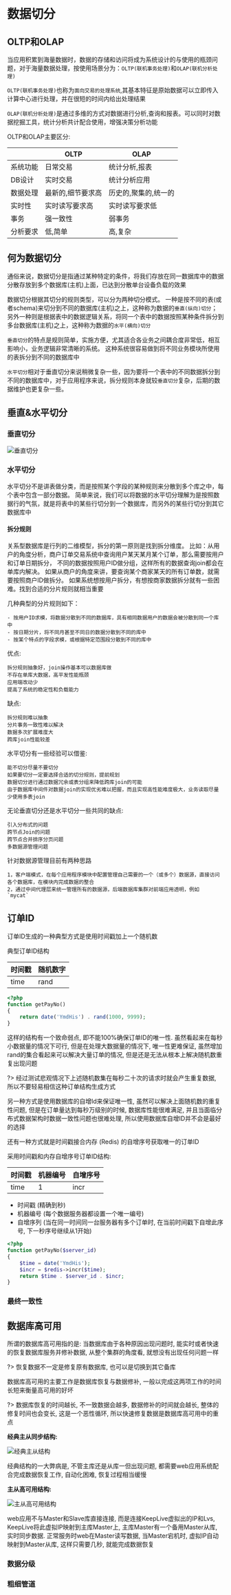 # 数据切分

## OLTP和OLAP

当应用积累到海量数据时，数据的存储和访问将成为系统设计的与使用的瓶颈问题，对于海量数据处理，按使用场景分为：`OLTP(联机事务处理)`和`OLAP(联机分析处理)`

`OLTP(联机事务处理)`也称为`面向交易的处理系统`,其基本特征是原始数据可以立即传入计算中心进行处理，并在很短的时间内给出处理结果

`OLAP(联机分析处理)`是通过多维的方式对数据进行分析,查询和报表。可以同时对数据挖掘工具，统计分析共计配合使用，增强决策分析功能

OLTP和OLAP主要区分:

 | |OLTP| OLAP
------------- | -------- | -------------------------------
系统功能|日常交易|统计分析,报表|
DB设计|实时交易|统计分析应用|
数据处理|最新的,细节要求高|历史的,聚集的,统一的|
实时性|实时读写要求高|实时读写要求低|
事务|强一致性|弱事务|
分析要求|低,简单|高,复杂|

## 何为数据切分

通俗来说，数据切分是指通过某种特定的条件，将我们存放在同一数据库中的数据分散存放到多个数据库(主机)上面，已达到分散单台设备负载的效果

数据切分根据其切分的规则类型，可以分为两种切分模式。
一种是按不同的表(或者schema)来切分到不同的数据库(主机)之上，这种称为数据的`垂直(纵向)切分`；
另外一种则是根据表中的数据逻辑关系，将同一个表中的数据按照某种条件拆分到多台数据库(主机)之上，这种称为数据的`水平(横向)切分`

`垂直切分`的特点是规则简单，实施方便，尤其适合各业务之间耦合度非常低，相互影响小，业务逻辑非常清晰的系统。
这种系统很容易做到将不同业务模块所使用的表拆分到不同的数据库中

`水平切分`相对于垂直切分来说稍微复杂一些，因为要将一个表中的不同数据拆分到不同的数据库中，对于应用程序来说，拆分规则本身就较`垂直切分`复杂，后期的数据维护也更复杂一些。

## 垂直&水平切分

### 垂直切分

![垂直切分](/images/mysql_master_slave_1.png)

### 水平切分

水平切分不是讲表做分类，而是按照某个字段的某种规则来分散到多个库之中，每个表中包含一部分数据。
简单来说，我们可以将数据的水平切分理解为是按照数据行的气氛，就是将表中的某些行切分到一个数据库，而另外的某些行切分到其它数据库中

#### 拆分规则

关系型数据库是行列的二维模型，拆分的第一原则是找到拆分维度。
比如：从用户的角度分析，商户订单交易系统中查询用户某天某月某个订单，那么需要按用户和订单日期拆分，
不同的数据按照用户ID做分组，这样所有的数据查询join都会在单库内解决。
如果从商户的角度来讲，要查询某个商家某天的所有订单数，就需要按照商户ID做拆分。
如果系统想按用户拆分，有想按商家数据拆分就有一些困难。找到合适的分片规则就相当重要

几种典型的分片规则如下：

    - 按用户ID求模，将数据分散到不同的数据库，具有相同数据用户的数据会被分散到同一个库中
    - 按日期分片，将不同月甚至不同日的数据分散到不同的库中
    - 按某个特点的字段求模，或根据特定范围段分散到不同的库中

优点:
    
    拆分规则抽象好，join操作基本可以数据库做
    不存在单库大数据，高平发性能瓶颈
    应用端改动少
    提高了系统的稳定性和负载能力

缺点:
    
    拆分规则难以抽象
    分片事务一致性难以解决
    数据多次扩展难度大
    跨库join性能较差

水平切分有一些经验可以借鉴:

    能不切分尽量不要切分
    如果要切分一定要选择合适的切分规则，提前规划
    数据切分进行通过数据冗余或表分组来降低跨库join的可能
    由于数据库中间件对数据join的实现优劣难以把握，而且实现高性能难度极大，业务读取尽量少使用多表join

无论垂直切分还是水平切分一些共同的缺点:

    引入分布式的问题
    跨节点Join的问题
    跨节点合并排序分页问题
    多数据源管理问题

针对数据源管理目前有两种思路
    
    1，客户端模式，在每个应用程序模块中配置管理自己需要的一个（或多个）数据源，直接访问各个数据库，在模块内完成数据的整合
    2，通过中间代理层来统一管理所有的数据源，后端数据库集群对前端应用透明，例如 `mycat`


## 订单ID

订单ID生成的一种典型方式是使用时间戳加上一个随机数

典型订单ID结构

时间戳     | 随机数字
--------- | ------
time      | rand

```php
<?php
function getPayNo()
{
	return date('YmdHis') . rand(1000, 9999);
}
```

这样的结构有一个致命弱点, 即不能100%确保订单ID的唯一性. 虽然看起来在每秒小数据量的情况下可行, 但是在处理大数据量的情况下, 唯一性更难保证, 虽然增加rand的集合看起来可以解决大量订单的情况, 但是还是无法从根本上解决随机数重复出现问题

?> 经过测试悲观情况下上述随机数集在每秒二十次的请求时就会产生重复数据, 所以不要轻易相信这种订单结构生成方式

另一种方式是使用数据库的自增Id来保证唯一性, 虽然可以解决上面随机数的重复性问题, 但是在订单量达到每秒万级别的时候, 数据库性能很难满足, 并且当面临分布式数据架构时数据一致性问题也很难处理, 所以使用数据库自增ID并不会是最好的选择

还有一种方式就是时间戳接合内存 (Redis) 的自增序号获取唯一的订单ID

采用时间戳和内存自增序号订单ID结构:

时间戳     | 机器编号 | 自增序号
--------- | ------- | ------
time      | 1       | incr

- 时间戳 (精确到秒)
- 机器编号 (每个数据服务器都设置一个唯一编号)
- 自增序列 (当在同一时间同一台服务器有多个订单时, 在当前时间戳下自增此序号, 下一秒序号继续从1开始)

```php
<?php
function getPayNo($server_id)
{
	$time = date('YmdHis');
	$incr = $redis->incr($time);
	return $time . $server_id . $incr;
}
```


### 最终一致性


## 数据库高可用

所谓的数据库高可用指的是: 当数据库由于各种原因出现问题时, 能实时或者快速的恢复数据库服务并修补数据, 从整个集群的角度看, 就想没有出现任何问题一样

?> 恢复数据不一定是修复原有数据库, 也可以是切换到其它备库

数据库高可用的主要工作是数据库恢复与数据修补, 一般以完成这两项工作的时间长短来衡量高可用的好坏

?> 数据库恢复的时间越长, 不一致数据会越多, 数据修补的时间就会越长, 整体的修复时间也会变长, 这是一个恶性循环, 所以快速修复数据是数据库高可用中的重点

**经典主从同步结构:**

![经典主从结构](https://iscod.github.io/images/mysql_master_slave_1.png)

经典结构的一大弊病是, 不管主库还是从库一但出现问题, 都需要web应用系统配合完成数据恢复工作, 自动化困难, 恢复过程相当缓慢


**主从高可用结构:**

![主从高可用结构](https://iscod.github.io/images/mysql_master_slave_2.png)


web应用不与Master和Slave库直接连接, 而是连接KeepLive虚拟出的IP和Lvs, KeepLive将此虚拟IP映射到主库Master上, 主库Master有一个备用Master从库, 实时同步数据. 正常服务时web在Master读写数据, 当Master宕机时, 虚拟IP自动映射到Master从库, 这样只需要几秒, 就能完成数据恢复





### 数据分级


### 粗细管道